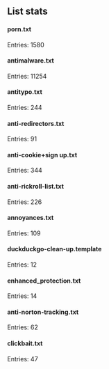 ## List stats
#### porn.txt
Entries: 1580 <br> 
#### antimalware.txt
Entries: 11254 <br> 
#### antitypo.txt
Entries: 244 <br> 
#### anti-redirectors.txt
Entries: 91 <br> 
#### anti-cookie+sign up.txt
Entries: 344 <br> 
#### anti-rickroll-list.txt
Entries: 226 <br> 
#### annoyances.txt
Entries: 109 <br> 
#### duckduckgo-clean-up.template
Entries: 12 <br> 
#### enhanced_protection.txt
Entries: 14 <br> 
#### anti-norton-tracking.txt
Entries: 62 <br> 
#### clickbait.txt
Entries: 47 <br> 
